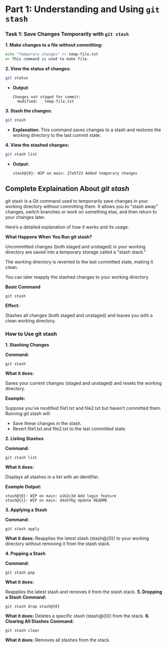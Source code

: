 # **Part 1: Understanding and Using `git stash`**

### **Task 1: Save Changes Temporarily with `git stash`**

**1. Make changes to a file without committing:**  
   ```bash
   echo "Temporary changes" >> temp-file.txt
   => This command is used to make file.
   ```
**2. View the status of changes:**  
   ```bash
   git status
   ```
   - **Output**:  
     ```
     Changes not staged for commit:
       modified:   temp-file.txt
     ```

**3. Stash the changes:**  
   ```bash
   git stash
   ```
   - **Explanation**: This command saves changes to a stash and restores the working directory to the last commit state.

**4. View the stashed changes:**  
   ```bash
   git stash list
   ```
   - **Output**:  
     ```
     stash@{0}: WIP on main: 27e5f23 Added temporary changes
     ```

## **Complete Explaination About ***git stash*****

git stash is a Git command used to temporarily save changes in your working directory without committing them. It allows you to "stash away" changes, switch branches or work on something else, and then return to your changes later.

Here’s a detailed explanation of how it works and its usage.

**What Happens When You Run git stash?**  

Uncommitted changes (both staged and unstaged) in your working directory are saved into a temporary storage called a "stash stack."  

The working directory is reverted to the last committed state, making it clean.  

You can later reapply the stashed changes to your working directory.  

**Basic Command**
```
git stash
```

**Effect:**

Stashes all changes (both staged and unstaged) and leaves you with a clean working directory.

### **How to Use git stash**

**1. Stashing Changes**

**Command:**
```
git stash
```

**What it does:**

Saves your current changes (staged and unstaged) and resets the working directory.

**Example:**

Suppose you’ve modified file1.txt and file2.txt but haven’t committed them. Running git stash will:
- Save these changes in the stash.
- Revert file1.txt and file2.txt to the last committed state.

**2. Listing Stashes**

**Command:**
```
git stash list
```

**What it does:**

Displays all stashes in a list with an identifier.

**Example Output:**
```
stash@{0}: WIP on main: a1b2c3d Add login feature
stash@{1}: WIP on main: d4e5f6g Update README
```

**3. Applying a Stash**

**Command:**
```
git stash apply
```
**What it does:**
Reapplies the latest stash (stash@{0}) to your working directory without removing it from the stash stack.

**4. Popping a Stash**

**Command:**
```
git stash pop
```

**What it does:**

Reapplies the latest stash and removes it from the stash stack.
**5. Dropping a Stash**
**Command:**
```
git stash drop stash@{0}
```
**What it does:**
Deletes a specific stash (stash@{0}) from the stack.
**6. Clearing All Stashes**
**Command:**
```
git stash clear
```
**What it does:**
Removes all stashes from the stack.